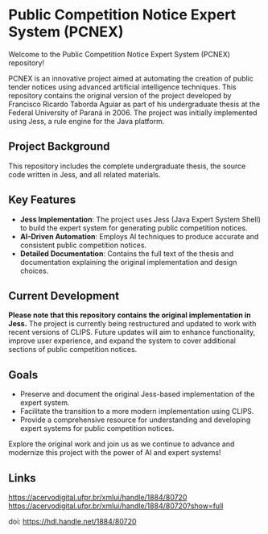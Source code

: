 # Public Competition Notice Expert System (PCNEX)

Welcome to the Public Competition Notice Expert System (PCNEX) repository!

PCNEX is an innovative project aimed at automating the creation of public tender notices using advanced artificial intelligence techniques. This repository contains the original version of the project developed by Francisco Ricardo Taborda Aguiar as part of his undergraduate thesis at the Federal University of Paraná in 2006. The project was initially implemented using Jess, a rule engine for the Java platform.

## Project Background

This repository includes the complete undergraduate thesis, the source code written in Jess, and all related materials.

## Key Features

- **Jess Implementation**: The project uses Jess (Java Expert System Shell) to build the expert system for generating public competition notices.
- **AI-Driven Automation**: Employs AI techniques to produce accurate and consistent public competition notices.
- **Detailed Documentation**: Contains the full text of the thesis and documentation explaining the original implementation and design choices.

## Current Development

**Please note that this repository contains the original implementation in Jess.** The project is currently being restructured and updated to work with recent versions of CLIPS. Future updates will aim to enhance functionality, improve user experience, and expand the system to cover additional sections of public competition notices.

## Goals

- Preserve and document the original Jess-based implementation of the expert system.
- Facilitate the transition to a more modern implementation using CLIPS.
- Provide a comprehensive resource for understanding and developing expert systems for public competition notices.

Explore the original work and join us as we continue to advance and modernize this project with the power of AI and expert systems!

## Links

https://acervodigital.ufpr.br/xmlui/handle/1884/80720
https://acervodigital.ufpr.br/xmlui/handle/1884/80720?show=full

doi: https://hdl.handle.net/1884/80720